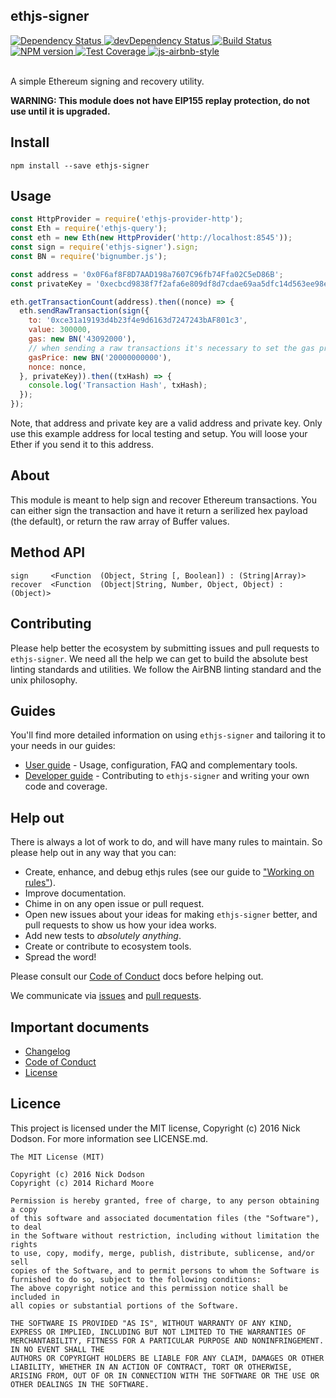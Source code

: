 ## ethjs-signer

<div>
  <!-- Dependency Status -->
  <a href="https://david-dm.org/ethjs/ethjs-signer">
    <img src="https://david-dm.org/ethjs/ethjs-signer.svg"
    alt="Dependency Status" />
  </a>

  <!-- devDependency Status -->
  <a href="https://david-dm.org/ethjs/ethjs-signer#info=devDependencies">
    <img src="https://david-dm.org/ethjs/ethjs-signer/dev-status.svg" alt="devDependency Status" />
  </a>

  <!-- Build Status -->
  <a href="https://travis-ci.org/ethjs/ethjs-signer">
    <img src="https://travis-ci.org/ethjs/ethjs-signer.svg"
    alt="Build Status" />
  </a>

  <!-- NPM Version -->
  <a href="https://www.npmjs.org/package/ethjs-signer">
    <img src="http://img.shields.io/npm/v/ethjs-signer.svg"
    alt="NPM version" />
  </a>

  <!-- Test Coverage -->
  <a href="https://coveralls.io/r/ethjs/ethjs-signer">
    <img src="https://coveralls.io/repos/github/ethjs/ethjs-signer/badge.svg" alt="Test Coverage" />
  </a>

  <!-- Javascript Style -->
  <a href="http://airbnb.io/javascript/">
    <img src="https://img.shields.io/badge/code%20style-airbnb-brightgreen.svg" alt="js-airbnb-style" />
  </a>
</div>

<br />

A simple Ethereum signing and recovery utility.

**WARNING: This module does not have EIP155 replay protection, do not use until it is upgraded.**

## Install

```
npm install --save ethjs-signer
```

## Usage

```js
const HttpProvider = require('ethjs-provider-http');
const Eth = require('ethjs-query');
const eth = new Eth(new HttpProvider('http://localhost:8545'));
const sign = require('ethjs-signer').sign;
const BN = require('bignumber.js');

const address = '0x0F6af8F8D7AAD198a7607C96fb74Ffa02C5eD86B';
const privateKey = '0xecbcd9838f7f2afa6e809df8d7cdae69aa5dfc14d563ee98e97effd3f6a652f2';

eth.getTransactionCount(address).then((nonce) => {
  eth.sendRawTransaction(sign({
    to: '0xce31a19193d4b23f4e9d6163d7247243bAF801c3',
    value: 300000,
    gas: new BN('43092000'),
    // when sending a raw transactions it's necessary to set the gas price, currently 0.00000002 ETH
    gasPrice: new BN('20000000000'),
    nonce: nonce,
  }, privateKey)).then((txHash) => {
    console.log('Transaction Hash', txHash);
  });
});
```

Note, that address and private key are a valid address and private key. Only use this example address for local testing and setup. You will loose your Ether if you send it to this address.

## About

This module is meant to help sign and recover Ethereum transactions. You can either sign the transaction and have it return a serilized hex payload (the default), or return the raw array of Buffer values.

## Method API

```
sign     <Function  (Object, String [, Boolean]) : (String|Array)>
recover  <Function  (Object|String, Number, Object, Object) : (Object)>
```

## Contributing

Please help better the ecosystem by submitting issues and pull requests to `ethjs-signer`. We need all the help we can get to build the absolute best linting standards and utilities. We follow the AirBNB linting standard and the unix philosophy.

## Guides

You'll find more detailed information on using `ethjs-signer` and tailoring it to your needs in our guides:

- [User guide](docs/user-guide.md) - Usage, configuration, FAQ and complementary tools.
- [Developer guide](docs/developer-guide.md) - Contributing to `ethjs-signer` and writing your own code and coverage.

## Help out

There is always a lot of work to do, and will have many rules to maintain. So please help out in any way that you can:

- Create, enhance, and debug ethjs rules (see our guide to ["Working on rules"](./github/CONTRIBUTING.md)).
- Improve documentation.
- Chime in on any open issue or pull request.
- Open new issues about your ideas for making `ethjs-signer` better, and pull requests to show us how your idea works.
- Add new tests to *absolutely anything*.
- Create or contribute to ecosystem tools.
- Spread the word!

Please consult our [Code of Conduct](CODE_OF_CONDUCT.md) docs before helping out.

We communicate via [issues](https://github.com/ethjs/ethjs-signer/issues) and [pull requests](https://github.com/ethjs/ethjs-signer/pulls).

## Important documents

- [Changelog](CHANGELOG.md)
- [Code of Conduct](CODE_OF_CONDUCT.md)
- [License](https://raw.githubusercontent.com/ethjs/ethjs-signer/master/LICENSE)

## Licence

This project is licensed under the MIT license, Copyright (c) 2016 Nick Dodson. For more information see LICENSE.md.

```
The MIT License (MIT)
 
Copyright (c) 2016 Nick Dodson
Copyright (c) 2014 Richard Moore
 
Permission is hereby granted, free of charge, to any person obtaining a copy
of this software and associated documentation files (the "Software"), to deal
in the Software without restriction, including without limitation the rights
to use, copy, modify, merge, publish, distribute, sublicense, and/or sell
copies of the Software, and to permit persons to whom the Software is
furnished to do so, subject to the following conditions:
The above copyright notice and this permission notice shall be included in
all copies or substantial portions of the Software.
 
THE SOFTWARE IS PROVIDED "AS IS", WITHOUT WARRANTY OF ANY KIND, EXPRESS OR IMPLIED, INCLUDING BUT NOT LIMITED TO THE WARRANTIES OF MERCHANTABILITY, FITNESS FOR A PARTICULAR PURPOSE AND NONINFRINGEMENT. IN NO EVENT SHALL THE
AUTHORS OR COPYRIGHT HOLDERS BE LIABLE FOR ANY CLAIM, DAMAGES OR OTHER LIABILITY, WHETHER IN AN ACTION OF CONTRACT, TORT OR OTHERWISE, ARISING FROM, OUT OF OR IN CONNECTION WITH THE SOFTWARE OR THE USE OR OTHER DEALINGS IN THE SOFTWARE.
```
